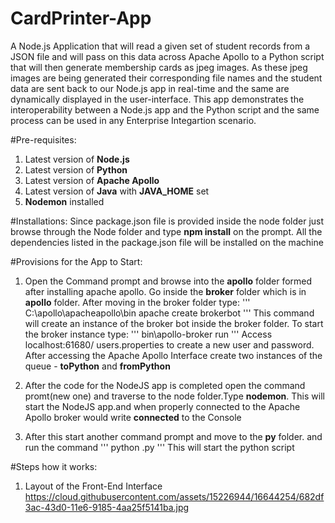 # CardPrinter-App
A Node.js Application that will read a given set of student records from a JSON file and will pass on this data across Apache  Apollo to a Python script that will then generate membership cards as jpeg images. As these jpeg images are being generated their corresponding file names and the student data are sent back to our Node.js app in real-time and the same are dynamically displayed in the user-interface. This app demonstrates the interoperability between a Node.js app and the Python script and the same process can be used in any Enterprise Integartion scenario.

#Pre-requisites:
1. Latest version of **Node.js**
2. Latest version of **Python**
3. Latest version of **Apache Apollo**
4. Latest version of **Java** with **JAVA_HOME** set
5. **Nodemon** installed

#Installations:
Since package.json file is provided inside the node folder just browse through the Node folder and type **npm install** on the prompt. All the dependencies listed in the package.json file will be installed on the machine

#Provisions for the App to Start:
1. Open the Command prompt and browse into the **apollo** folder formed after installing apache apollo. Go inside the **broker** folder which is in **apollo** folder. After moving in the broker folder type:
'''
    C:\apollo\apacheapollo\bin apache create brokerbot
'''
This command will create an instance of the broker bot inside the broker folder.
To start the broker instance type:
'''
  bin\apollo-broker run
'''
Access localhost:61680/ users.properties to create a new user and password.
After accessing the Apache Apollo Interface create two instances of the queue - **toPython** and **fromPython**

2. After the code for the NodeJS app is completed open the command promt(new one) and traverse to the node folder.Type **nodemon**. This will start the NodeJS app.and when properly connected to the Apache Apollo broker would write **connected** to the Console
3. After this start another command prompt and move to the **py** folder. and run the command
'''
  python <filename>.py
'''
This will start the python script

#Steps how it works:
1. Layout of the Front-End Interface
https://cloud.githubusercontent.com/assets/15226944/16644254/682df3ac-43d0-11e6-9185-4aa25f5141ba.jpg

